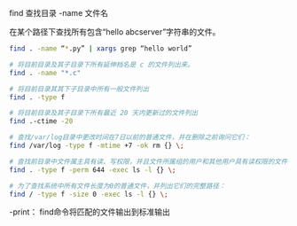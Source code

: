  find 查找目录 -name 文件名



在某个路径下查找所有包含“hello abcserver”字符串的文件。

```bash
find . -name “*.py” | xargs grep “hello world”

# 将目前目录及其子目录下所有延伸档名是 c 的文件列出来。
find . -name "*.c"

# 将目前目录其其下子目录中所有一般文件列出
find . -type f

# 将目前目录及其子目录下所有最近 20 天内更新过的文件列出
find .-ctime -20

# 查找/var/log目录中更改时间在7日以前的普通文件，并在删除之前询问它们：
find /var/log -type f -mtime +7 -ok rm {} \;

# 查找前目录中文件属主具有读、写权限，并且文件所属组的用户和其他用户具有读权限的文件：
find . -type f -perm 644 -exec ls -l {} \;

# 为了查找系统中所有文件长度为0的普通文件，并列出它们的完整路径：
find / -type f -size 0 -exec ls -l {} \;
```

-print： find命令将匹配的文件输出到标准输出